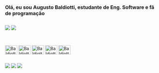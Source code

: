 ### Olá, eu sou Augusto Baldiotti, estudante de Eng. Software e fã de programação

##
<div>

![](https://github-readme-stats.vercel.app/api?username=Baldiotti&theme=discord_old_blurple&bg_color=00000000&hide_border=false&show_icons=true&include_all_commits=false&count_private=true)
![](https://github-readme-streak-stats.herokuapp.com/?user=Baldiotti&&layout=compact&theme=discord_old_blurple&bg_color=00000000)

</div>

##

<div style="display: inline_block"><br>
  <img align="center" alt="Baldiotti-HTML" height="30" width="40" src="https://cdn.jsdelivr.net/gh/devicons/devicon/icons/html5/html5-original.svg">
  <img align="center" alt="Baldiotti-CSS" height="30" width="40" src="https://cdn.jsdelivr.net/gh/devicons/devicon/icons/css3/css3-original.svg">
  <img align="center" alt="Baldiotti-Js" height="30" width="40" src="https://cdn.jsdelivr.net/gh/devicons/devicon/icons/javascript/javascript-original.svg">
  <img align="center" alt="Baldiotti-Bootstrap" height="30" width="40" src="https://cdn.jsdelivr.net/gh/devicons/devicon/icons/bootstrap/bootstrap-original.svg">
  <img align="center" alt="Baldiotti-JQuery" height="30" width="40" src="https://cdn.jsdelivr.net/gh/devicons/devicon/icons/jquery/jquery-original.svg">
</div>

##

<div> 
  <a href="https://instagram.com/augustobma" target="_blank"><img src="https://img.shields.io/badge/-Instagram-%23E4405F?style=for-the-badge&logo=instagram&logoColor=white" target="_blank"></a>
  <a href = "mailto:augustobaldiotti@hotmail.com"><img src="https://img.shields.io/badge/-Gmail-%23333?style=for-the-badge&logo=gmail&logoColor=white" target="_blank"></a>
  <a href="https://www.linkedin.com/in/augusto-baldiotti" target="_blank"><img src="https://img.shields.io/badge/-LinkedIn-%230077B5?style=for-the-badge&logo=linkedin&logoColor=white" target="_blank"></a> 
  
</div>
